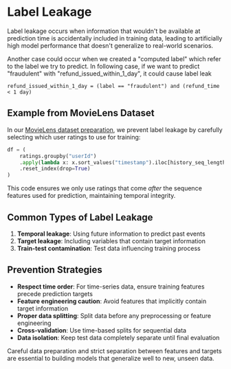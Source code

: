 # Label Leakage

Label leakage occurs when information that wouldn't be available at prediction time is accidentally included in training data, leading to artificially high model performance that doesn't generalize to real-world scenarios.

Another case could occur when we created a "computed label" which refer to the label we try to predict. In following case, if we want to predict "fraudulent" with "refund_issued_within_1_day", it could cause label leak

```
refund_issued_within_1_day = (label == "fraudulent") and (refund_time < 1 day)
```

## Example from MovieLens Dataset

In our [MovieLens dataset preparation](../data/dataset.py), we prevent label leakage by carefully selecting which user ratings to use for training:

```python
df = (
    ratings.groupby("userId")
    .apply(lambda x: x.sort_values("timestamp").iloc[history_seq_length:])  # use sequence that is not part of the sequence feature to prevent label leakage
    .reset_index(drop=True)
)
```

This code ensures we only use ratings that come *after* the sequence features used for prediction, maintaining temporal integrity.

## Common Types of Label Leakage

1. **Temporal leakage**: Using future information to predict past events
2. **Target leakage**: Including variables that contain target information
3. **Train-test contamination**: Test data influencing training process

## Prevention Strategies

- **Respect time order**: For time-series data, ensure training features precede prediction targets
- **Feature engineering caution**: Avoid features that implicitly contain target information
- **Proper data splitting**: Split data before any preprocessing or feature engineering
- **Cross-validation**: Use time-based splits for sequential data
- **Data isolation**: Keep test data completely separate until final evaluation

Careful data preparation and strict separation between features and targets are essential to building models that generalize well to new, unseen data. 